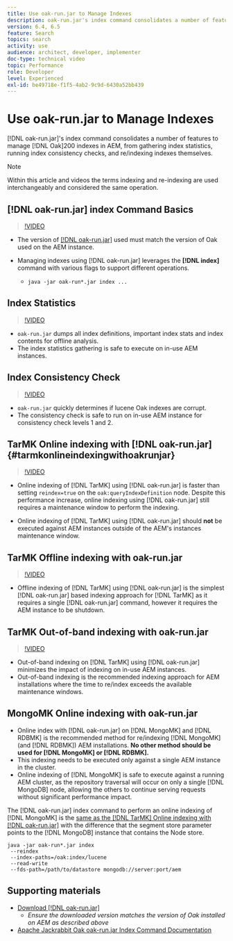 ```yaml
---
title: Use oak-run.jar to Manage Indexes
description: oak-run.jar's index command consolidates a number of features to manage Oak indexes in AEM, from gathering index statistics, running index consistency checks, and re/indexing indexes themselves.
version: 6.4, 6.5
feature: Search
topics: search
activity: use
audience: architect, developer, implementer
doc-type: technical video
topic: Performance
role: Developer
level: Experienced
exl-id: be49718e-f1f5-4ab2-9c9d-6430a52bb439
---
```

# Use oak-run.jar to Manage Indexes

[!DNL oak-run.jar]'s index command consolidates a number of features to manage [!DNL Oak]200 indexes in AEM, from gathering index statistics, running index consistency checks, and re/indexing indexes themselves.

>[!NOTE]
>
>Within this article and videos the terms indexing and re-indexing are used interchangeably and considered the same operation.

## [!DNL oak-run.jar] index Command Basics

>[!VIDEO](https://video.tv.adobe.com/v/21475/?quality=9&learn=on)

* The version of [[!DNL oak-run.jar]](https://repository.apache.org/service/local/artifact/maven/redirect?r=releases&g=org.apache.jackrabbit&a=oak-run&v=1.8.0) used must match the version of Oak used on the AEM instance.
* Managing indexes using [!DNL oak-run.jar] leverages the **[!DNL index]** command with various flags to support different operations.

    * `java -jar oak-run*.jar index ...`

## Index Statistics

>[!VIDEO](https://video.tv.adobe.com/v/21477/?quality=12&learn=on)

* `oak-run.jar` dumps all index definitions, important index stats and index contents for offline analysis.
* The index statistics gathering is safe to execute on in-use AEM instances.

## Index Consistency Check

>[!VIDEO](https://video.tv.adobe.com/v/21476/?quality=12&learn=on)

* `oak-run.jar` quickly determines if lucene Oak indexes are corrupt.
* The consistency check is safe to run on in-use AEM instance for consistency check levels 1 and 2.

## TarMK Online indexing with [!DNL oak-run.jar] {#tarmkonlineindexingwithoakrunjar}

>[!VIDEO](https://video.tv.adobe.com/v/21479/?quality=12&learn=on)

* Online indexing of [!DNL TarMK] using [!DNL oak-run.jar] is faster than setting `reindex=true` on the `oak:queryIndexDefinition` node. Despite this performance increase, online indexing using [!DNL oak-run.jar] still requires a maintenance window to perform the indexing.

* Online indexing of [!DNL TarMK] using [!DNL oak-run.jar] should **not** be executed against AEM instances outside of the AEM's instances maintenance window.

## TarMK Offline indexing with oak-run.jar

>[!VIDEO](https://video.tv.adobe.com/v/21478/?quality=12&learn=on)

* Offline indexing of [!DNL TarMK] using [!DNL oak-run.jar] is the simplest [!DNL oak-run.jar] based indexing approach for [!DNL TarMK] as it requires a single [!DNL oak-run.jar] command, however it requires the AEM instance to be shutdown.

## TarMK Out-of-band indexing with oak-run.jar

>[!VIDEO](https://video.tv.adobe.com/v/21480/?quality=12&learn=on)

* Out-of-band indexing on [!DNL TarMK] using [!DNL oak-run.jar] minimizes the impact of indexing on in-use AEM instances.
* Out-of-band indexing is the recommended indexing approach for AEM installations where the time to re/index exceeds the available maintenance windows.

## MongoMK Online indexing with oak-run.jar

* Online index with [!DNL oak-run.jar] on [!DNL MongoMK] and [!DNL RDBMK] is the recommended method for re/indexing [!DNL MongoMK] (and [!DNL RDBMK]) AEM installations. **No other method should be used for [!DNL MongoMK] or [!DNL RDBMK].**
* This indexing needs to be executed only against a single AEM instance in the cluster.
* Online indexing of [!DNL MongoMK] is safe to execute against a running AEM cluster, as the repository traversal will occur on only a single [!DNL MongoDB] node, allowing the others to continue serving requests without significant performance impact.

The [!DNL oak-run.jar] index command to perform an online indexing of [!DNL MongoMK] is the [same as the [!DNL TarMK] Online indexing with [!DNL oak-run.jar]](#tarmkonlineindexingwithoakrunjar) with the difference that the segment store parameter points to the [!DNL MongoDB] instance that contains the Node store.

```
java -jar oak-run*.jar index
 --reindex
 --index-paths=/oak:index/lucene
 --read-write
 --fds-path=/path/to/datastore mongodb://server:port/aem
```

## Supporting materials

* [Download [!DNL oak-run.jar]](https://repository.apache.org/#nexus-search;gav~org.apache.jackrabbit~oak-run~~~~kw,versionexpand)
    * *Ensure the downloaded version matches the version of Oak installed on AEM as described above*
* [Apache Jackrabbit Oak oak-run.jar Index Command Documentation](https://jackrabbit.apache.org/oak/docs/query/oak-run-indexing.html)
